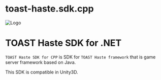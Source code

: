# toast-haste.sdk.cpp

![Logo](https://cloud.githubusercontent.com/assets/4951898/19913934/252fd2d8-a0ea-11e6-92e2-c4225e97a020.png)


# TOAST Haste SDK for .NET
`TOAST Haste SDK for CPP` is SDK for `TOAST Haste framework` that is game server framework based on Java.

This SDK is compatible in Unity3D.